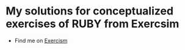 # My solutions for conceptualized exercises of RUBY from Exercsim

- Find me on [Exercism]([https://exercism.org/docs/tracks/go](https://exercism.org/profiles/thekaranchauhan)https://exercism.org/profiles/thekaranchauhan])
